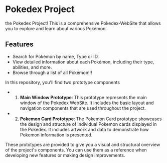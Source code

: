 # Pokedex Project
the Pokedex Project! This is a comprehensive Pokedex-WebSite that allows you to explore and learn about various Pokémon.

## Features
- Search for Pokémon by name, Type or ID.
- View detailed information about each Pokémon, including their type, abilities, and more.
- Browse through a list of all Pokémon!!!

In this repository, you'll find two prototype components

- 1. **Main Window Prototype**: This prototype represents the main window of the Pokedex WebSite. It includes the basic layout and navigation components that are used throughout the project.

- 2. **Pokemon Card Prototype**: The Pokemon Card prototype showcases the design and structure of individual Pokemon cards displayed in the Pokedex. It includes artwork and data to demonstrate how Pokemon information is presented.

These prototypes are provided to give you a visual and structural overview of the project's components. You can use them as a reference when developing new features or making design improvements.
